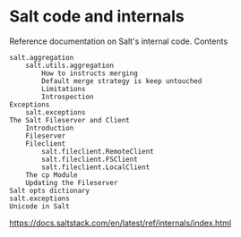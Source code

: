 # Salt code and internals

Reference documentation on Salt's internal code.
Contents

    salt.aggregation
        salt.utils.aggregation
            How to instructs merging
            Default merge strategy is keep untouched
            Limitations
            Introspection
    Exceptions
        salt.exceptions
    The Salt Fileserver and Client
        Introduction
        Fileserver
        Fileclient
            salt.fileclient.RemoteClient
            salt.fileclient.FSClient
            salt.fileclient.LocalClient
        The cp Module
        Updating the Fileserver
    Salt opts dictionary
    salt.exceptions
    Unicode in Salt



https://docs.saltstack.com/en/latest/ref/internals/index.html
